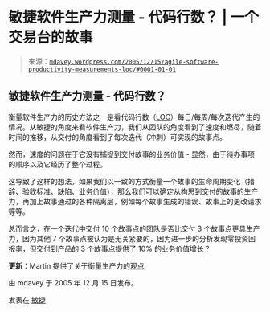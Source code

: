 <!--yml

类别：未分类

date: 2024-05-18 06:02:41

-->

# 敏捷软件生产力测量 - 代码行数？ | 一个交易台的故事

> 来源：[`mdavey.wordpress.com/2005/12/15/agile-software-productivity-measurements-loc/#0001-01-01`](https://mdavey.wordpress.com/2005/12/15/agile-software-productivity-measurements-loc/#0001-01-01)

## 敏捷软件生产力测量 - 代码行数？

衡量软件生产力的历史方法之一是看代码行数（[LOC](http://c2.com/cgi/wiki?LinesOfCode)）每日/每周/每次迭代产生的情况。从敏捷的角度来看软件生产力，我们从团队的角度看到了速度和燃尽，随着时间的推移，从交付的角度看到了每次迭代（冲刺）可实现的故事点。

然而，速度的问题在于它没有捕捉到交付故事的业务价值 - 显然，由于待办事项的顺序以及它经历了整个过程。

这导致了这样的想法，如果我们以一致的方式衡量一个故事的生命周期变化（措辞、验收标准、缺陷、业务价值），那么我们可以确定从构思到交付的故事的生产力，再加上故事通过的各种隔离层，例如每个故事生成的错误、故事上的更改请求等等。

总而言之，在一个迭代中交付 10 个故事点的团队是否比交付 3 个故事点更具生产力，因为其他 7 个故事点被认为是无关紧要的，因为进一步的分析发现零投资回报率，但交付到产品的 3 个故事点提供了 10% 的业务价值增长？

**更新**：Martin 提供了关于衡量生产力的[观点](http://martinfowler.com/bliki/CannotMeasureProductivity.html)

由 mdavey 于 2005 年 12 月 15 日发布。

发表在 [敏捷](https://mdavey.wordpress.com/category/agile/)
